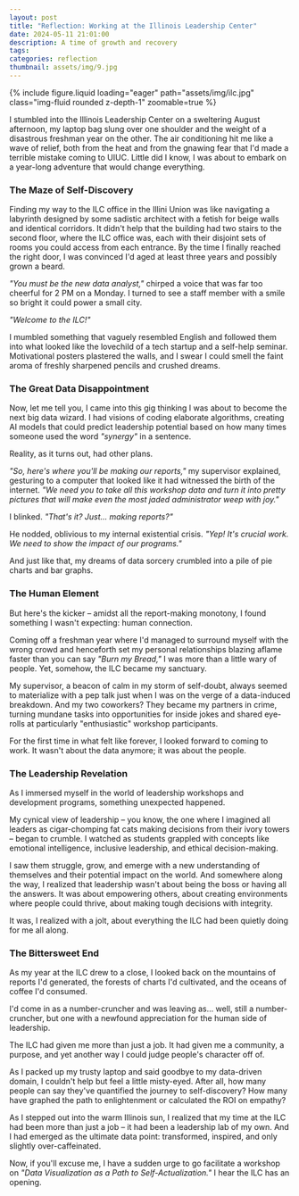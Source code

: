 ```yaml
---
layout: post
title: "Reflection: Working at the Illinois Leadership Center"
date: 2024-05-11 21:01:00
description: A time of growth and recovery 
tags: 
categories: reflection
thumbnail: assets/img/9.jpg
---
```


<div class="row mt-3">
    <div class="col-sm mt-3 mt-md-0">
        {% include figure.liquid loading="eager" path="assets/img/ilc.jpg" class="img-fluid rounded z-depth-1" zoomable=true %}
    </div>
</div>


I stumbled into the Illinois Leadership Center on a sweltering August afternoon, my laptop bag slung over one shoulder and the weight of a disastrous freshman year on the other. The air conditioning hit me like a wave of relief, both from the heat and from the gnawing fear that I'd made a terrible mistake coming to UIUC. Little did I know, I was about to embark on a year-long adventure that would change everything.

### The Maze of Self-Discovery  
Finding my way to the ILC office in the Illini Union was like navigating a labyrinth designed by some sadistic architect with a fetish for beige walls and identical corridors. It didn't help that the building had two stairs to the second floor, where the ILC office was, each with their disjoint sets of rooms you could access from each entrance. By the time I finally reached the right door, I was convinced I'd aged at least three years and possibly grown a beard. 

*"You must be the new data analyst,"* chirped a voice that was far too cheerful for 2 PM on a Monday. I turned to see a staff member with a smile so bright it could power a small city.  

*"Welcome to the ILC!"*  

I mumbled something that vaguely resembled English and followed them into what looked like the lovechild of a tech startup and a self-help seminar. Motivational posters plastered the walls, and I swear I could smell the faint aroma of freshly sharpened pencils and crushed dreams.

### The Great Data Disappointment  
Now, let me tell you, I came into this gig thinking I was about to become the next big data wizard. I had visions of coding elaborate algorithms, creating AI models that could predict leadership potential based on how many times someone used the word *"synergy"* in a sentence.  

Reality, as it turns out, had other plans.  

*"So, here's where you'll be making our reports,"* my supervisor explained, gesturing to a computer that looked like it had witnessed the birth of the internet. *"We need you to take all this workshop data and turn it into pretty pictures that will make even the most jaded administrator weep with joy."*  

I blinked. *"That's it? Just... making reports?"*  

He nodded, oblivious to my internal existential crisis. *"Yep! It's crucial work. We need to show the impact of our programs."*  

And just like that, my dreams of data sorcery crumbled into a pile of pie charts and bar graphs.

### The Human Element  
But here's the kicker – amidst all the report-making monotony, I found something I wasn't expecting: human connection.  

Coming off a freshman year where I'd managed to surround myself with the wrong crowd and henceforth set my personal relationships blazing aflame faster than you can say *"Burn my Bread,"* I was more than a little wary of people. Yet, somehow, the ILC became my sanctuary.  

My supervisor, a beacon of calm in my storm of self-doubt, always seemed to materialize with a pep talk just when I was on the verge of a data-induced breakdown. And my two coworkers? They became my partners in crime, turning mundane tasks into opportunities for inside jokes and shared eye-rolls at particularly "enthusiastic" workshop participants.  

For the first time in what felt like forever, I looked forward to coming to work. It wasn't about the data anymore; it was about the people.

### The Leadership Revelation  
As I immersed myself in the world of leadership workshops and development programs, something unexpected happened.  

My cynical view of leadership – you know, the one where I imagined all leaders as cigar-chomping fat cats making decisions from their ivory towers – began to crumble. I watched as students grappled with concepts like emotional intelligence, inclusive leadership, and ethical decision-making.  

I saw them struggle, grow, and emerge with a new understanding of themselves and their potential impact on the world. And somewhere along the way, I realized that leadership wasn't about being the boss or having all the answers. It was about empowering others, about creating environments where people could thrive, about making tough decisions with integrity.  

It was, I realized with a jolt, about everything the ILC had been quietly doing for me all along.

### The Bittersweet End  
As my year at the ILC drew to a close, I looked back on the mountains of reports I'd generated, the forests of charts I'd cultivated, and the oceans of coffee I'd consumed.  

I'd come in as a number-cruncher and was leaving as... well, still a number-cruncher, but one with a newfound appreciation for the human side of leadership.  

The ILC had given me more than just a job. It had given me a community, a purpose, and yet another way I could judge people's character off of.  

As I packed up my trusty laptop and said goodbye to my data-driven domain, I couldn't help but feel a little misty-eyed. After all, how many people can say they've quantified the journey to self-discovery? How many have graphed the path to enlightenment or calculated the ROI on empathy?  

As I stepped out into the warm Illinois sun, I realized that my time at the ILC had been more than just a job – it had been a leadership lab of my own. And I had emerged as the ultimate data point: transformed, inspired, and only slightly over-caffeinated.  

Now, if you'll excuse me, I have a sudden urge to go facilitate a workshop on *"Data Visualization as a Path to Self-Actualization."* I hear the ILC has an opening.